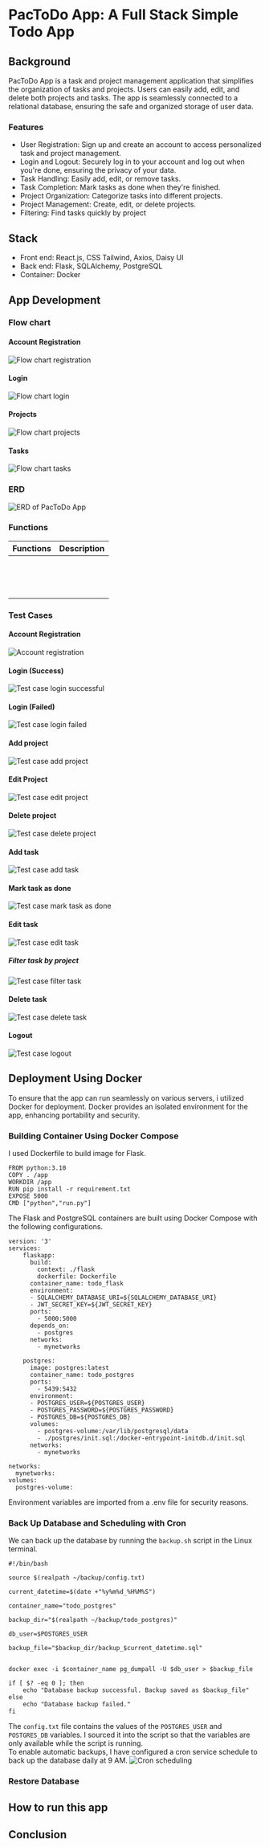 # PacToDo App: A Full Stack Simple Todo App
## Background
PacToDo App is a task and project management application that simplifies the organization of tasks and projects. Users can easily add, edit, and delete both projects and tasks. The app is seamlessly connected to a relational database, ensuring the safe and organized storage of user data.
### Features
- User Registration: Sign up and create an account to access personalized task and project management.  
- Login and Logout: Securely log in to your account and log out when you're done, ensuring the privacy of your data.  
- Task Handling: Easily add, edit, or remove tasks.
- Task Completion: Mark tasks as done when they're finished.
- Project Organization: Categorize tasks into different projects.
- Project Management: Create, edit, or delete projects.
- Filtering: Find tasks quickly by project

## Stack
- Front end: React.js, CSS Tailwind, Axios, Daisy UI  
- Back end: Flask, SQLAlchemy, PostgreSQL
- Container: Docker

## App Development
### Flow chart
#### Account Registration
![Flow chart registration](./readmeimg/PacTodo_Register.png "Flow chart registration")
#### Login
![Flow chart login](https://raw.githubusercontent.com/naputami/Fullstack-TodoApp/main/.readmeimg/PacToDo_Login.png "Flow chart login")
#### Projects
![Flow chart projects](./readmeimg/PacTodo_Projects.png "Flow chart projects")
#### Tasks
![Flow chart tasks](./readmeimg/PacTodo_Tasks.png "Flow chart tasks")

### ERD
![ERD of PacToDo App](./readmeimg/TodoERD.png "ERD of PacToDo App")
### Functions
|Functions   |Description   |
|---|---|
|   |   |
|   |   |
|   |   |
|   |   |
|   |   |
|   |   |
|   |   |
|   |   |
|   |   |
|   |   |
|   |   |
|   |   |
|   |   |
|   |   |
### Test Cases
#### Account Registration
![Account registration](./readmeimg/testcase_register.gif "Account registration")
#### Login (Success)
![Test case login successful](./readmeimg/testcase_login_success.gif "Test case login successful")
#### Login (Failed)
![Test case login failed](./readmeimg/testcase_login_fail.gif "Test case login failed")
#### Add project
![Test case add project](./readmeimg/testcase_add_project.gif "Test case add project")
#### Edit Project
![Test case edit project](./readmeimg/testcase_edit_project.gif "Test case edit project")
#### Delete project
![Test case delete project](./readmeimg/testcase_delete_project.gif "Test case delete project")
#### Add task
![Test case add task](./readmeimg/testcase_add_task.gif "Test case add task")
#### Mark task as done
![Test case mark task as done](./readmeimg/testcase_mark_as_done_task.gif "Test case mark task as done")
#### Edit task
![Test case edit task](./readmeimg/testcase_edit_task.gif "Test case edit task")
##### Filter task by project
![Test case filter task](./readmeimg/testcase_filter_task.gif "Test case filter task")
#### Delete task
![Test case delete task](./readmeimg/testcase_delete_task.gif "Test case delete task")
#### Logout
![Test case logout](./readmeimg/testcase_logout.gif "Test case logout")

## Deployment Using Docker
To ensure that the app can run seamlessly on various servers, i utilized Docker for deployment. Docker provides an isolated environment for the app, enhancing portability and security.  
### Building Container Using Docker Compose
I used Dockerfile to build image for Flask.
```
FROM python:3.10
COPY . /app
WORKDIR /app
RUN pip install -r requirement.txt
EXPOSE 5000
CMD ["python","run.py"]
```
The Flask and PostgreSQL containers are built using Docker Compose with the following configurations.
```
version: '3'
services:
    flaskapp:
      build:
        context: ./flask
        dockerfile: Dockerfile
      container_name: todo_flask
      environment:
      - SQLALCHEMY_DATABASE_URI=${SQLALCHEMY_DATABASE_URI}
      - JWT_SECRET_KEY=${JWT_SECRET_KEY}
      ports:
        - 5000:5000
      depends_on: 
        - postgres
      networks:
        - mynetworks
    
    postgres:
      image: postgres:latest
      container_name: todo_postgres
      ports:
        - 5439:5432
      environment:
      - POSTGRES_USER=${POSTGRES_USER}
      - POSTGRES_PASSWORD=${POSTGRES_PASSWORD}
      - POSTGRES_DB=${POSTGRES_DB}
      volumes:
        - postgres-volume:/var/lib/postgresql/data
        - ./postgres/init.sql:/docker-entrypoint-initdb.d/init.sql
      networks: 
        - mynetworks

networks:
  mynetworks:
volumes:
  postgres-volume:

```
Environment variables are imported from a .env file for security reasons.
### Back Up Database and Scheduling with Cron
We can back up the database by running the `backup.sh` script in the Linux terminal.
```
#!/bin/bash

source $(realpath ~/backup/config.txt)

current_datetime=$(date +"%y%m%d_%H%M%S")

container_name="todo_postgres"

backup_dir="$(realpath ~/backup/todo_postgres)"

db_user=$POSTGRES_USER

backup_file="$backup_dir/backup_$current_datetime.sql"


docker exec -i $container_name pg_dumpall -U $db_user > $backup_file

if [ $? -eq 0 ]; then
    echo "Database backup successful. Backup saved as $backup_file"
else
    echo "Database backup failed."
fi
```
The `config.txt` file contains the values of the `POSTGRES_USER` and `POSTGRES_DB` variables. I sourced it into the script so that the variables are only available while the script is running.  
To enable automatic backups, I have configured a cron service schedule to back up the database daily at 9 AM.
![Cron scheduling](./readmeimg/crontab.jpg "Cron scheduling")
### Restore Database
## How to run this app
## Conclusion
